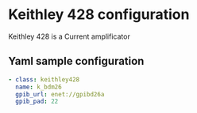 # Keithley 428 configuration

Keithley 428 is a Current amplificator

## Yaml sample configuration

```YAML
- class: keithley428
  name: k_bdm26
  gpib_url: enet://gpibd26a
  gpib_pad: 22
```